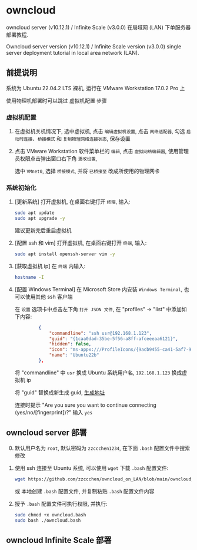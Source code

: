# owncloud

owncloud server (v10.12.1) / Infinite Scale (v3.0.0) 在局域网 (LAN) 下单服务器部署教程.

Owncloud server version (v10.12.1) / Infinite Scale version (v3.0.0) single server deployment tutorial in local area network (LAN).

## 前提说明

系统为 Ubuntu 22.04.2 LTS 裸机, 运行在 VMware Workstation 17.0.2 Pro 上

使用物理机部署时可以跳过 虚拟机配置 步骤

### 虚拟机配置

1. 在虚拟机关机情况下, 选中虚拟机, 点击 `编辑虚拟机设置`, 点击 `网络适配器`, 勾选 `启动时连接`、`桥接模式` 和 `复制物理网络连接状态`, 保存设置

2. 点击 VMware Workstation 软件菜单栏的 `编辑`, 点击 `虚拟网络编辑器`, 使用管理员权限点击弹出窗口右下角 `更改设置`,

   选中 `VMnet0`, 选择 `桥接模式`, 并将 `已桥接至` 改成所使用的物理网卡

### 系统初始化

1. [更新系统] 打开虚拟机, 在桌面右键打开 `终端`, 输入:

   ```bash
   sudo apt update
   sudo apt upgrade -y
   ```

   建议更新完后重启虚拟机

2. [配置 ssh 和 vim] 打开虚拟机, 在桌面右键打开 `终端`, 输入:

   ```bash
   sudo apt install openssh-server vim -y
   ```

3. [获取虚拟机 ip] 在 `终端` 内输入:

   ```bash
   hostname -I
   ```

4. [配置 Windows Terminal] 在 Microsoft Store 内安装 `Windows Terminal`, 也可以使用其他 ssh 客户端

   在 `设置` 选项卡中点击左下角 `打开 JSON 文件`, 在 "profiles" -> "list" 中添加如下内容:

   ```json
            {
                "commandline": "ssh usr@192.168.1.123",
                "guid": "{1caa0dad-35be-5f56-a8ff-afceeeaa6121}",
                "hidden": false,
                "icon": "ms-appx:///ProfileIcons/{9acb9455-ca41-5af7-950f-6bca1bc9722f}.png",
                "name": "Ubuntu22b"
            },
   ```

   将 "commandline" 中 `usr` 换成 Ubuntu 系统用户名, `192.168.1.123` 换成虚拟机 ip
   
   将 "guid" 替换成新生成 guid, [生成地址](https://www.iamwawa.cn/guid.html)

   连接时提示 "Are you sure you want to continue connecting (yes/no/[fingerprint])?" 输入 `yes`

## owncloud server 部署

0. 默认用户名为 `root`, 默认密码为 `zzccchen1234`, 在下面 `.bash` 配置文件中搜索修改

1. 使用 ssh 连接至 Ubuntu 系统, 可以使用 `wget` 下载 `.bash` 配置文件:
   
   ```bash
   wget https://github.com/zzccchen/owncloud_on_LAN/blob/main/owncloud_server10.bash
   ```

   或 本地创建 `.bash` 配置文件, 并复制粘贴 `.bash` 配置文件内容

2. 授予 `.bash` 配置文件可执行权限, 并执行:
   
   ```bash
   sudo chmod +x owncloud.bash
   sudo bash ./owncloud.bash
   ```

## owncloud Infinite Scale 部署
